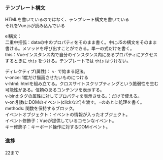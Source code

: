 ### テンプレート構文
HTMLを書いているのではなく、テンプレート構文を書いている  
それをVue.jsが読み込んでいる

el構文：  
二重中括弧：dataの中のプロパティをそのまま書く。中にJSの構文をそのまま書ける。メソッドを呼び出すことができる。単一の式だけを書く。  
this：Vueインスタンス内で自分のインスタンス内にあるプロパティにアクセスするときに `this` をつける。テンプレートでは `this` はつけない。  

ディレクティブ(属性)： `v-` で始まる記法。  
v-once: 1度だけ描画させたいものにつける  
v-html: htmlを組み立てる。クロスサイトスクリプティングという脆弱性を生む可能性がある。信頼のあるコンテンツを表示する。  
v-bind:タグの属性に対してプロパティを表示させる。：だけで使える。  
v-on:引数にDOMのイベント(clickなど)を渡す。=のあとに処理を書く。  
methods: 関数を保持するブロック。  
イベントオブジェクト：イベントの情報が入ったオブジェクト。  
イベント修飾子：Vueが提供しているコモンなイベント。  
キー修飾子：キーボード操作に対するDOMイベント。  


### 進捗
22まで